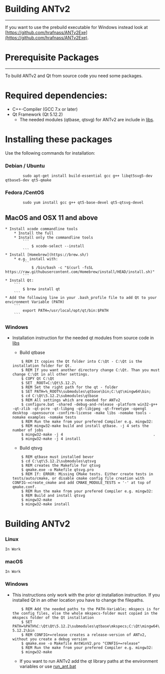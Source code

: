 # Building ANTv2
***
If you want to use the prebuild executable for Windows instead look at [https://github.com/hrafnass/ANTv2Exe](https://github.com/hrafnass/ANTv2Exe).

# Prerequisite Packages
***
To build ANTv2 and Qt from source code you need some packages.

# Required dependencies:
* C++-Compiler (GCC 7.x or later)
* Qt Framework (Qt 5.12.2)
    * The needed modules (qtbase, qtsvg) for ANTv2 are include in [libs](libs).

# Installing these packages

Use the following commands for installation:

### Debian / Ubuntu
```
        sudo apt-get install build-essential gcc g++ libqt5svg5-dev qtbase5-dev qt5-qmake
```

### Fedora /CentOS
```
        sudo yum install gcc g++ qt5-base-devel qt5-qtsvg-devel
```
## MacOS and OSX 11 and above
    * Install xcode commandline tools
        * Install the full 
        * Install only the commandline tools
            ```
                $ xcode-select --install
            ```
    * Install [Homebrew](https://brew.sh/)
        * e.g. install with:
            ```
                $ /bin/bash -c "$(curl -fsSL https://raw.githubusercontent.com/Homebrew/install/HEAD/install.sh)"
            ```
    * Install Qt:
        ```
            $ brew install qt
        ```
    * Add the following line in your .bash_profile file to add Qt to your environment Variable (PATH)
        ```
            export PATH=/usr/local/opt/qt/bin:$PATH
        ```
        
### Windows
* Installation instruction for the needed qt modules from source code in [libs](libs)
    * Build qtbase
    ```
        $ REM It copies the Qt folder into C:\Qt - C:\Qt is the installation folder for Qt. 
        $ REM If you want another directory change C:\Qt. Than you must change C:\Qt in all other settings.
        $ COPY Qt C:\Qt                                                    
        $ SET _ROOT=C:\Qt\5.12.2\
        $ REM Set the right path for the qt - folder 
        $ SET PATH=%_ROOT%\submodules\qtbase\bin;C:\qt\mingw64\bin;
        $ cd C:\Qt\5.12.2\submodules\qtbase
        $ REM All settings which are needed for ANTv2
        $ configure.bat -shared -debug-and-release -platform win32-g++ -qt-zlib -qt-pcre -qt-libpng -qt-libjpeg -qt-freetype -opengl desktop -opensource -confirm-license -make libs -nomake tools -nomake examples -nomake tests   
        $ REM Run the make from your prefered Compiler e.g. mingw32:
        $ REM mingw32-make build and install qtbase. -j 4 sets the number of jobs
        $ mingw32-make -j 4                                         .
        $ mingw32-make -j 4 install
    ```

    * Build qtsvg
    ```
        $ REM qtbase must installed bevor
        $ cd C:\qt\5.12.2\submodules\qtsvg
        $ REM creates the Makefile for qtsvg
        $ qmake.exe -o Makefile qtsvg.pro                          
        $ REM If: ERROR: Missing CMake tests. Either create tests in tests/auto/cmake, or disable cmake config file creation with CONFIG-=create_cmake and add CMAKE_MODULE_TESTS = '-' at top of qmake.conf.
        $ REM Run the make from your prefered Compiler e.g. mingw32:
        $ REM Build and install qtsvg
        $ mingw32-make                                             
        $ mingw32-make install                                     
    ```

# Building ANTv2

### Linux
    In Work

### macOS
    In Work

### Windows
* This instructions only work with the prior qt installation instruction. If you installed Qt in an other location you have to change the filepaths.

    ```
        $ REM Add the needed paths to the PATH-Variable; mkspecs is for the config files, else the whole mkspecs-folder must copied in the mkspecs folder of the Qt installation
        $ SET PATH=%PATH%C:\Qt\Qt\5.12.2\submodules\qtbase\mkspecs;C:\Qt\mingw64\bin;C:\Qt\Qt-5.12.2\bin
        $ REM CONFIG+=release creates a release-version of ANTv2, without you create a debug version
        $ qmake.exe -o Makefile AntWinV2.pro "CONFIG+=release"
        $ REM Run the make from your prefered Compiler e.g. mingw32:
        $ mingw32-make
    ```
    * If you want to run ANTv2 add the qt library paths at the environment variables or use [run_ant.bat](run_ant.bat)
